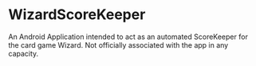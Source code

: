 # WizardScoreKeeper
An Android Application intended to act as an automated ScoreKeeper for the card game Wizard. Not officially associated with the app in any capacity.
